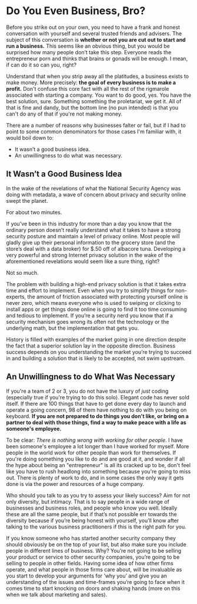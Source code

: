 # Do You Even Business, Bro?

Before you strike out on your own, you need to have a frank and honest conversation with yourself and several trusted friends and advisers. The subject of this conversation is **whether or not you are cut out to start and run a business.** This seems like an obvious thing, but you would be surprised how many people don’t take this step. Everyone reads the entrepreneur porn and thinks that brains or gonads will be enough. I mean, if <insert name of person who started a company who you hate here> can do it so can you, right?

Understand that when you strip away all the platitudes, a business exists to make money. More precisely: **the goal of every business is to make a profit.** Don't confuse this core fact with all the rest of the rigmarole associated with starting a company. You want to do good, yes. You have the best solution, sure. Something something the proletariat, we get it. All of that is fine and dandy, but the bottom line (no pun intended) is that you can't do any of that if you're not making money.

There are a number of reasons why businesses falter or fail, but if I had to point to some common denominators for those cases I'm familiar with, it would boil down to:

* It wasn’t a good business idea.
* An unwillingness to do what was necessary.

## It Wasn’t a Good Business Idea

In the wake of the revelations of what the National Security Agency was doing with metadata, a wave of concern about privacy and security online swept the planet.

For about two minutes.

If you’ve been in this industry for more than a day you know that the ordinary person doesn’t really understand what it takes to have a strong security posture and maintain a level of privacy online. Most people will gladly give up their personal information to the grocery store (and the store’s deal with a data broker) for $.50 off of albacore tuna. Developing a very powerful and strong Internet privacy solution in the wake of the aforementioned revelations would seem like a sure thing, right?

Not so much.

The problem with building a high-end privacy solution is that it takes extra time and effort to implement. Even when you try to simplify things for non-experts, the amount of friction associated with protecting yourself online is never zero, which means everyone who is used to swiping or clicking to install apps or get things done online is going to find it too time consuming and tedious to implement. If you’re a security nerd you know that if a security mechanism goes wrong its often not the technology or the underlying math, but the implementation that gets you. 

History is filled with examples of the market going in one direction despite the fact that a superior solution lay in the opposite direction. Business success depends on you understanding the market you’re trying to succeed in and building a solution that is likely to be accepted, not swim upstream.

## An Unwillingness to do What Was Necessary

If you're a team of 2 or 3, you do not have the luxury of _just_ coding (especially true if you're trying to do this solo). Elegant code has never sold itself. If there are 100 things that have to get done every day to launch and operate a going concern, 98 of them have nothing to do with you being on keyboard. **If you are not prepared to do things you don't like, or bring on a partner to deal with those things, find a way to make peace with a life as someone's employee.** 

To be clear: *There is nothing wrong with working for other people.* I have been someone's employee a lot longer than I have worked for myself. More people in the world work for other people than work for themselves. If you're doing something you like to do and are good at it, and wonder if all the hype about being an "entrepreneur" is all its cracked up to be, don't feel like you have to rush headlong into something because you're going to miss out. There is plenty of work to do, and in some cases the only way it gets done is via the power and resources of a huge company.

Who should you talk to as you try to assess your likely success? Aim for not only diversity, but intimacy. That is to say people in a wide range of businesses and business roles, and people who know you well. Ideally these are all the same people, but if that’s not possible err towards the diversity because if you’re being honest with yourself, you’ll know after talking to the various business practitioners if this is the right path for you. 

If you know someone who has started another security company they should obviously be on the top of your list, but also make sure you include people in different lines of business. Why? You’re not going to be selling your product or service to other security companies, you’re going to be selling to people in other fields. Having some idea of how other firms operate, and what people in those firms care about, will be invaluable as you start to develop your arguments for ‘why you’ and give you an understanding of the issues and time-frames you’re going to face when it comes time to start knocking on doors and shaking hands (more on this when we talk about marketing and sales). 
